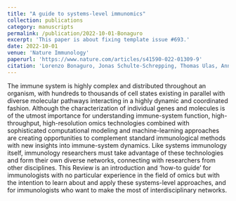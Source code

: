 ```yaml
---
title: "A guide to systems-level immunomics"
collection: publications
category: manuscripts
permalink: /publication/2022-10-01-Bonaguro
excerpt: 'This paper is about fixing template issue #693.'
date: 2022-10-01
venue: 'Nature Immunology'
paperurl: 'https://www.nature.com/articles/s41590-022-01309-9'
citation: 'Lorenzo Bonaguro, Jonas Schulte-Schrepping, Thomas Ulas, Anna C Aschenbrenner, Marc Beyer, Joachim L Schultze. (2022). &quot;A guide to systems-level immunomics; <i>Nature Immunology</i>. 23(10)'
---
```


The immune system is highly complex and distributed throughout an organism, with hundreds to thousands of cell states existing in parallel with diverse molecular pathways interacting in a highly dynamic and coordinated fashion. Although the characterization of individual genes and molecules is of the utmost importance for understanding immune-system function, high-throughput, high-resolution omics technologies combined with sophisticated computational modeling and machine-learning approaches are creating opportunities to complement standard immunological methods with new insights into immune-system dynamics. Like systems immunology itself, immunology researchers must take advantage of these technologies and form their own diverse networks, connecting with researchers from other disciplines. This Review is an introduction and ‘how-to guide’ for immunologists with no particular experience in the field of omics but with the intention to learn about and apply these systems-level approaches, and for immunologists who want to make the most of interdisciplinary networks.